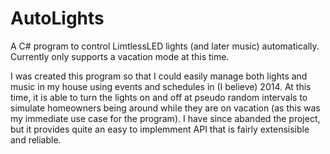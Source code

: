 # AutoLights
A C# program to control LimtlessLED lights (and later music) automatically. Currently only supports a vacation mode at this time.

I was created this program so that I could easily manage both lights and music in my house using events and schedules in (I believe) 2014. At this time, it is able to turn the lights on and off at pseudo random intervals to simulate homeowners being around while they are on vacation (as this was my immediate use case for the program). I have since abanded the project, but it provides quite an easy to implemment API that is fairly extensisible and reliable.
